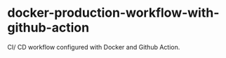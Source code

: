 # docker-production-workflow-with-github-action
CI/ CD workflow configured with Docker and Github Action.
